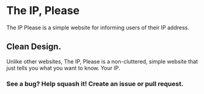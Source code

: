 # The IP, Please	
The IP Please is a simple website for informing users of their IP address.

## Clean Design.
Unlike other websites, The IP, Please is a non-cluttered, simple website that just tells you what you want to know. Your IP.

### See a bug? Help squash it! Create an issue or pull request.